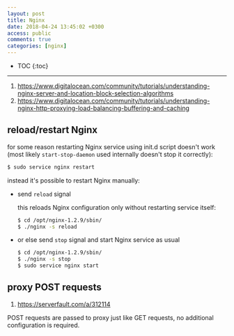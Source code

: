 ```yaml
---
layout: post
title: Nginx
date: 2018-04-24 13:45:02 +0300
access: public
comments: true
categories: [nginx]
---
```


<!-- more -->

* TOC
{:toc}
<hr>

1. <https://www.digitalocean.com/community/tutorials/understanding-nginx-server-and-location-block-selection-algorithms>
2. <https://www.digitalocean.com/community/tutorials/understanding-nginx-http-proxying-load-balancing-buffering-and-caching>

## reload/restart Nginx

for some reason restarting Nginx service using init.d script doesn't work
(most likely `start-stop-daemon` used internally doesn't stop it correctly):

```sh
$ sudo service nginx restart
```

instead it's possible to restart Nginx manually:

- send `reload` signal

  this reloads Nginx configuration only without restarting service itself:

  ```sh
  $ cd /opt/nginx-1.2.9/sbin/
  $ ./nginx -s reload
  ```

- or else send `stop` signal and start Nginx service as usual

  ```sh
  $ cd /opt/nginx-1.2.9/sbin/
  $ ./nginx -s stop
  $ sudo service nginx start
  ```

## proxy POST requests

1. <https://serverfault.com/a/312114>

POST requests are passed to proxy just like GET requests, no additional
configuration is required.
